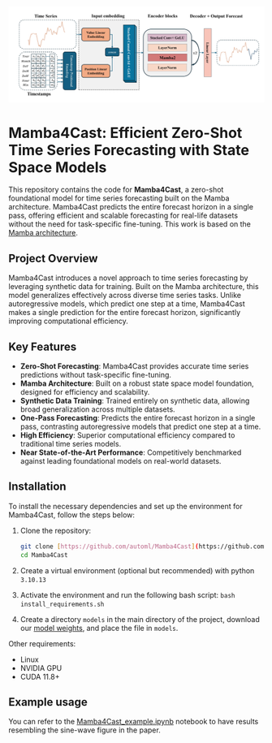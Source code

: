 ![A schematic for Mamba4Cast's architecture identifying its 3 main components: (1) Input embeddings, (2) Encoder blocks, (3) Decoder](Architecture_Schematic.jpg)


# Mamba4Cast: Efficient Zero-Shot Time Series Forecasting with State Space Models

This repository contains the code for **Mamba4Cast**, a zero-shot foundational model for time series forecasting built on the Mamba architecture. Mamba4Cast predicts the entire forecast horizon in a single pass, offering efficient and scalable forecasting for real-life datasets without the need for task-specific fine-tuning. This work is based on the [Mamba architecture](https://github.com/state-spaces/mamba).

## Project Overview

Mamba4Cast introduces a novel approach to time series forecasting by leveraging synthetic data for training. Built on the Mamba architecture, this model generalizes effectively across diverse time series tasks. Unlike autoregressive models, which predict one step at a time, Mamba4Cast makes a single prediction for the entire forecast horizon, significantly improving computational efficiency.

## Key Features

- **Zero-Shot Forecasting**: Mamba4Cast provides accurate time series predictions without task-specific fine-tuning.
- **Mamba Architecture**: Built on a robust state space model foundation, designed for efficiency and scalability.
- **Synthetic Data Training**: Trained entirely on synthetic data, allowing broad generalization across multiple datasets.
- **One-Pass Forecasting**: Predicts the entire forecast horizon in a single pass, contrasting autoregressive models that predict one step at a time.
- **High Efficiency**: Superior computational efficiency compared to traditional time series models.
- **Near State-of-the-Art Performance**: Competitively benchmarked against leading foundational models on real-world datasets.

## Installation

To install the necessary dependencies and set up the environment for Mamba4Cast, follow the steps below:

1. Clone the repository:
    ```bash
    git clone [https://github.com/automl/Mamba4Cast](https://github.com/automl/Mamba4Cast)
    cd Mamba4Cast
    ```

2. Create a virtual environment (optional but recommended) with python `3.10.13`

3. Activate the environment and run the following bash script:
    `bash install_requirements.sh`

4. Create a directory `models` in the main directory of the project, download our [model weights](https://www.dropbox.com/scl/fi/s7l0razs4xdctcbxkik5t/mamba4cast_2l_1024_conv_i5e5.pth?rlkey=khd27b5tw4ipp06pt13vgl1l5&st=a3bfak3v&dl=0), and place the file in `models`.

Other requirements:

- Linux
- NVIDIA GPU
- CUDA 11.8+

## Example usage

You can refer to the [Mamba4Cast_example.ipynb](Mamba4Cast_example.ipynb) notebook to have results resembling the sine-wave figure in the paper.
